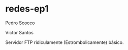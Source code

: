 redes-ep1
=========
Pedro Scocco

Victor Santos

Servidor FTP ridiculamente (Estrombolicamente) básico.
